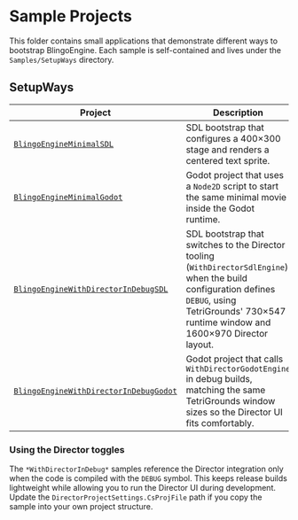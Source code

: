 # Sample Projects

This folder contains small applications that demonstrate different ways to bootstrap BlingoEngine.
Each sample is self-contained and lives under the `Samples/SetupWays` directory.

## SetupWays

| Project | Description |
| --- | --- |
| [`BlingoEngineMinimalSDL`](SetupWays/BlingoEngineMinimalSDL/) | SDL bootstrap that configures a 400×300 stage and renders a centered text sprite. |
| [`BlingoEngineMinimalGodot`](SetupWays/BlingoEngineMinimalGodot/) | Godot project that uses a `Node2D` script to start the same minimal movie inside the Godot runtime. |
| [`BlingoEngineWithDirectorInDebugSDL`](SetupWays/BlingoEngineWithDirectorInDebugSDL/) | SDL bootstrap that switches to the Director tooling (`WithDirectorSdlEngine`) when the build configuration defines `DEBUG`, using TetriGrounds' 730×547 runtime window and 1600×970 Director layout. |
| [`BlingoEngineWithDirectorInDebugGodot`](SetupWays/BlingoEngineWithDirectorInDebugGodot/) | Godot project that calls `WithDirectorGodotEngine` in debug builds, matching the same TetriGrounds window sizes so the Director UI fits comfortably. |


### Using the Director toggles

The `*WithDirectorInDebug*` samples reference the Director integration only when the code is compiled with the `DEBUG` symbol.
This keeps release builds lightweight while allowing you to run the Director UI during development.
Update the `DirectorProjectSettings.CsProjFile` path if you copy the sample into your own project structure.


